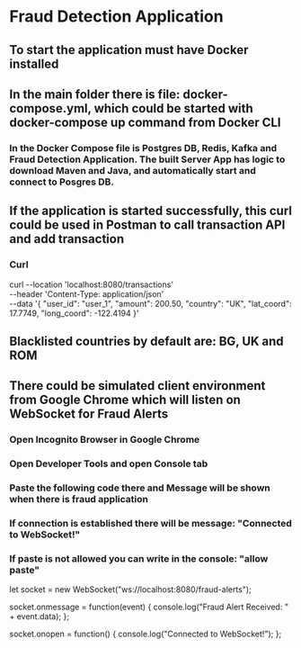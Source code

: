# Fraud Detection Application

## To start the application must have Docker installed

## In the main folder there is file: docker-compose.yml, which could be started with docker-compose up command from Docker CLI

### In the Docker Compose file is Postgres DB, Redis, Kafka and Fraud Detection Application. The built Server App has logic to download Maven and Java, and automatically start and connect to Posgres DB.

## If the application is started successfully, this curl could be used in Postman to call transaction API and add transaction

### Curl
curl --location 'localhost:8080/transactions' \
--header 'Content-Type: application/json' \
--data '{
  "user_id": "user_1",
  "amount": 200.50,
  "country": "UK",
  "lat_coord": 17.7749,
  "long_coord": -122.4194
}'

## Blacklisted countries by default are: BG, UK and ROM

## There could be simulated client environment from Google Chrome which will listen on WebSocket for Fraud Alerts

### Open Incognito Browser in Google Chrome

### Open Developer Tools and open Console tab

### Paste the following code there and Message will be shown when there is fraud application
### If connection is established there will be message: "Connected to WebSocket!"
### If paste is not allowed you can write in the console: "allow paste"

let socket = new WebSocket("ws://localhost:8080/fraud-alerts");

socket.onmessage = function(event) {
    console.log("Fraud Alert Received: " + event.data);
};

socket.onopen = function() {
    console.log("Connected to WebSocket!");
};

